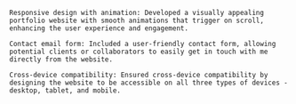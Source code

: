     Responsive design with animation: Developed a visually appealing portfolio website with smooth animations that trigger on scroll, enhancing the user experience and engagement.

    Contact email form: Included a user-friendly contact form, allowing potential clients or collaborators to easily get in touch with me directly from the website.

    Cross-device compatibility: Ensured cross-device compatibility by designing the website to be accessible on all three types of devices - desktop, tablet, and mobile.
